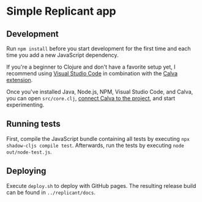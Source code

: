 # Simple Replicant app

## Development

Run `npm install` before you start development for the first time and each time you add a new JavaScript dependency.

If you're a beginner to Clojure and don't have a favorite setup yet, I recommend using [Visual Studio Code](https://code.visualstudio.com/) in combination with the [Calva extension](https://calva.io/).

Once you've installed Java, Node.js, NPM, Visual Studio Code, and Calva, you can open `src/core.clj`, [connect Calva to the project](https://calva.io/connect/), and start experimenting.

## Running tests

First, compile the JavaScript bundle containing all tests by executing `npx shadow-cljs compile test`.
Afterwards, run the tests by executing `node out/node-test.js`.


## Deploying

Execute `deploy.sh` to deploy with GitHub pages.
The resulting release build can be found in `../replicant/docs`.
